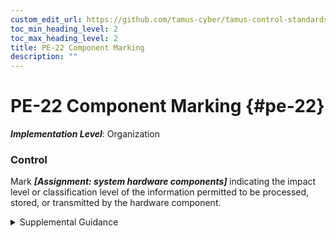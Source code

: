 ```yaml
---
custom_edit_url: https://github.com/tamus-cyber/tamus-control-standards/tree/main/content/tamus.edu/TAMUS_profile.xml
toc_min_heading_level: 2
toc_max_heading_level: 2
title: PE-22 Component Marking
description: ""
---
```


# PE-22 Component Marking {#pe-22}

_**Implementation Level**_: Organization

### Control

Mark <strong> <em>[Assignment: system hardware components]</em> </strong> indicating the impact level or classification level of the information permitted to be processed, stored, or transmitted by the hardware component.

<details>
  <summary>Supplemental Guidance</summary>

Hardware components that may require marking include input and output devices. Input devices include desktop and notebook computers, keyboards, tablets, and smart phones. Output devices include printers, monitors/video displays, facsimile machines, scanners, copiers, and audio devices. Permissions controlling output to the output devices are addressed in <a xmlns="http://csrc.nist.gov/ns/oscal/1.0" href="#ac-3">AC-3</a> or <a xmlns="http://csrc.nist.gov/ns/oscal/1.0" href="#ac-4">AC-4</a> . Components are marked to indicate the impact level or classification level of the system to which the devices are connected, or the impact level or classification level of the information permitted to be output. Security marking refers to the use of human-readable security attributes. Security labeling refers to the use of security attributes for internal system data structures. Security marking is generally not required for hardware components that process, store, or transmit information determined by organizations to be in the public domain or to be publicly releasable. However, organizations may require markings for hardware components that process, store, or transmit public information in order to indicate that such information is publicly releasable. Marking of system hardware components reflects applicable laws, executive orders, directives, policies, regulations, and standards.

</details>

